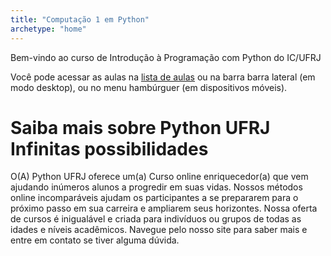 ```yaml
---
title: "Computação 1 em Python"
archetype: "home"
---
```


Bem-vindo ao curso de Introdução à Programação com Python do IC/UFRJ

Você pode acessar as aulas na [lista de aulas](./aulas/index.html) ou na barra barra lateral (em modo desktop), ou no menu hambúrguer (em dispositivos móveis).

# Saiba mais sobre Python UFRJ Infinitas possibilidades

O(A) Python UFRJ oferece um(a) Curso online enriquecedor(a) que vem ajudando inúmeros alunos a progredir em suas vidas. Nossos métodos online incomparáveis ajudam os participantes a se prepararem para o próximo passo em sua carreira e ampliarem seus horizontes. Nossa oferta de cursos é inigualável e criada para indivíduos ou grupos de todas as idades e níveis acadêmicos. Navegue pelo nosso site para saber mais e entre em contato se tiver alguma dúvida.